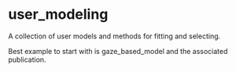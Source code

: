 # user_modeling
A collection of user models and methods for fitting and selecting.

Best example to start with is gaze_based_model and the associated publication.


